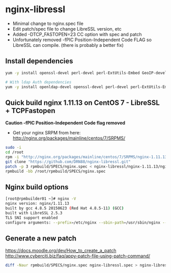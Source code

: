 # nginx-libressl
* Minimal change to nginx.spec file
* Edit patch/spec file to change LibreSSL version, etc
* Added -DTCP_FASTOPEN=23 CC option with spec and patch
* Unfortunately removed -fPIC Position-Independent Code FLAG so LibreSSL can compile. (there is probably a better fix)

## Install dependencies
```bash
yum -y install openssl-devel perl-devel perl-ExtUtils-Embed GeoIP-devel zlib-devel pcre-devel libxslt-devel gd-devel gcc-c++ make which wget autoconf libtool rpmdevtools git patch

# With ldap Auth dependencies
yum -y install openldap-devel openssl-devel perl-devel perl-ExtUtils-Embed GeoIP-devel zlib-devel pcre-devel libxslt-devel gd-devel gcc-c++ make which wget autoconf libtool rpmdevtools git patch
```

## Quick build nginx 1.11.13 on CentOS 7 - LibreSSL + TCPFastopen
**Caution -fPIC Position-Independent Code flag removed**  
* Get your nginx SRPM from here: http://nginx.org/packages/mainline/centos/7/SRPMS/  
```bash
sudo -i
cd /root
rpm -i "http://nginx.org/packages/mainline/centos/7/SRPMS/nginx-1.11.13-1.el7.ngx.src.rpm"
git clone "https://github.com/DRN88/nginx-libressl.git"
patch -p 3 rpmbuild/SPECS/nginx.spec < nginx-libressl/nginx-1.11.13/nginx-1.11.13-libressl-tcpfastopen.patch
rpmbuild -bb /root/rpmbuild/SPECS/nginx.spec
```

## Nginx build options
```bash
[root@rpmbuilder01 ~]# nginx -V
nginx version: nginx/1.11.13
built by gcc 4.8.5 20150623 (Red Hat 4.8.5-11) (GCC) 
built with LibreSSL 2.5.3
TLS SNI support enabled
configure arguments: --prefix=/etc/nginx --sbin-path=/usr/sbin/nginx --modules-path=/usr/lib64/nginx/modules --conf-path=/etc/nginx/nginx.conf --error-log-path=/var/log/nginx/error.log --http-log-path=/var/log/nginx/access.log --pid-path=/var/run/nginx.pid --lock-path=/var/run/nginx.lock --http-client-body-temp-path=/var/cache/nginx/client_temp --http-proxy-temp-path=/var/cache/nginx/proxy_temp --http-fastcgi-temp-path=/var/cache/nginx/fastcgi_temp --http-uwsgi-temp-path=/var/cache/nginx/uwsgi_temp --http-scgi-temp-path=/var/cache/nginx/scgi_temp --user=nginx --group=nginx --with-compat --with-file-aio --with-threads --with-http_addition_module --with-http_auth_request_module --with-http_dav_module --with-http_flv_module --with-http_gunzip_module --with-http_gzip_static_module --with-http_mp4_module --with-http_random_index_module --with-http_realip_module --with-http_secure_link_module --with-http_slice_module --with-http_ssl_module --with-http_stub_status_module --with-http_sub_module --with-http_v2_module --with-mail --with-mail_ssl_module --with-stream --with-stream_realip_module --with-stream_ssl_module --with-stream_ssl_preread_module --with-openssl=/root/rpmbuild/SOURCES/portable-2.5.3 --with-cc-opt='-O2 -g -pipe -Wall -Wp,-D_FORTIFY_SOURCE=2 -fexceptions -fstack-protector-strong --param=ssp-buffer-size=4 -grecord-gcc-switches -m64 -mtune=generic -DTCP_FASTOPEN=23' --with-ld-opt='-Wl,-z,relro -Wl,-z,now -lrt'
```

## Generate a new patch
https://docs.moodle.org/dev/How_to_create_a_patch  
http://www.cyberciti.biz/faq/appy-patch-file-using-patch-command/  
```bash
diff -Naur rpmbuild/SPECS/nginx.spec nginx-libressl.spec > nginx-libressl.patch
```
